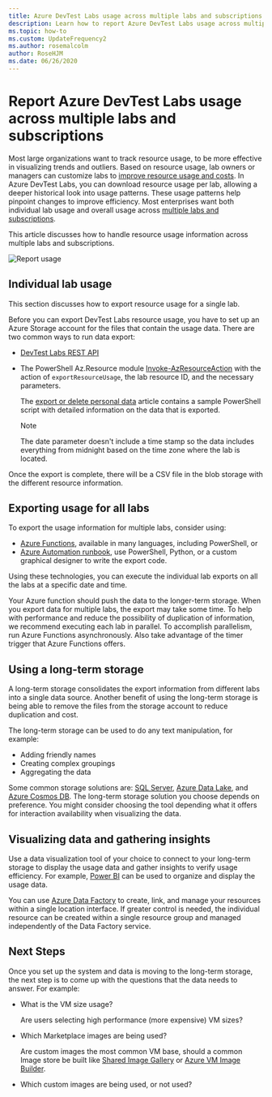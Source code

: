 ```yaml
---
title: Azure DevTest Labs usage across multiple labs and subscriptions
description: Learn how to report Azure DevTest Labs usage across multiple labs and subscriptions.
ms.topic: how-to
ms.custom: UpdateFrequency2
ms.author: rosemalcolm
author: RoseHJM
ms.date: 06/26/2020
---
```


# Report Azure DevTest Labs usage across multiple labs and subscriptions

Most large organizations want to track resource usage, to be more effective in visualizing trends and outliers. Based on resource usage, lab owners or managers can customize labs to [improve resource usage and costs](../cost-management-billing/cost-management-billing-overview.md). In Azure DevTest Labs, you can download resource usage per lab, allowing a deeper historical look into usage patterns. These usage patterns help pinpoint changes to improve efficiency. Most enterprises want both individual lab usage and overall usage across [multiple labs and subscriptions](/azure/architecture/cloud-adoption/decision-guides/subscriptions/). 

This article discusses how to handle resource usage information across multiple labs and subscriptions.

![Report usage](./media/report-usage-across-multiple-labs-subscriptions/report-usage.png)

## Individual lab usage

This section discusses how to export resource usage for a single lab.

Before you can export DevTest Labs resource usage, you have to set up an Azure Storage account for the files that contain the usage data. There are two common ways to run data export:

* [DevTest Labs REST API](/rest/api/dtl/labs/exportresourceusage) 
* The PowerShell Az.Resource module [Invoke-AzResourceAction](/powershell/module/az.resources/invoke-azresourceaction) with the action of `exportResourceUsage`, the lab resource ID, and the necessary parameters. 

    The [export or delete personal data](personal-data-delete-export.md) article contains a sample PowerShell script with detailed information on the data that is exported. 

    > [!NOTE]
    > The date parameter doesn't include a time stamp so the data includes everything from midnight based on the time zone where the lab is located.

Once the export is complete, there will be a CSV file in the blob storage with the different resource information.

## Exporting usage for all labs

To export the usage information for multiple labs, consider using: 

* [Azure Functions](../azure-functions/index.yml), available in many languages, including PowerShell, or 
* [Azure Automation runbook](../automation/index.yml), use PowerShell, Python, or a custom graphical designer to write the export code.

Using these technologies, you can execute the individual lab exports on all the labs at a specific date and time. 

Your Azure function should push the data to the longer-term storage. When you export data for multiple labs, the export may take some time. To help with performance and reduce the possibility of duplication of information, we recommend executing each lab in parallel. To accomplish parallelism, run Azure Functions asynchronously. Also take advantage of the timer trigger that Azure Functions offers.

## Using a long-term storage

A long-term storage consolidates the export information from different labs into a single data source. Another benefit of using the long-term storage is being able to remove the files from the storage account to reduce duplication and cost. 

The long-term storage can be used to do any text manipulation, for example: 

* Adding friendly names
* Creating complex groupings
* Aggregating the data

Some common storage solutions are: [SQL Server](https://azure.microsoft.com/services/sql-database/), [Azure Data Lake](https://azure.microsoft.com/services/storage/data-lake-storage/), and [Azure Cosmos DB](https://azure.microsoft.com/services/cosmos-db/). The long-term storage solution you choose depends on preference. You might consider choosing the tool depending what it offers for interaction availability when visualizing the data.

## Visualizing data and gathering insights

Use a data visualization tool of your choice to connect to your long-term storage to display the usage data and gather insights to verify usage efficiency. For example, [Power BI](/power-bi/power-bi-overview) can be used to organize and display the usage data. 

You can use [Azure Data Factory](https://azure.microsoft.com/services/data-factory/) to create, link, and manage your resources within a single location interface. If greater control is needed, the individual resource can be created within a single resource group and managed independently of the Data Factory service.  

## Next Steps

Once you set up the system and data is moving to the long-term storage, the next step is to come up with the questions that the data needs to answer. For example: 

-	What is the VM size usage?

    Are users selecting high performance (more expensive) VM sizes?
-	Which Marketplace images are being used?

    Are custom images the most common VM base, should a common Image store be built like [Shared Image Gallery](/azure/virtual-machines/shared-image-galleries) or [Azure VM Image Builder](/azure/virtual-machines/image-builder-overview?tabs=azure-powershell).
-	Which custom images are being used, or not used?
